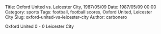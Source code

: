 Title: Oxford United vs. Leicester City, 1987/05/09
Date: 1987/05/09 00:00
Category: sports
Tags: football, football scores, Oxford United, Leicester City
Slug: oxford-united-vs-leicester-city
Author: carbonero


Oxford United 0 - 0 Leicester City
